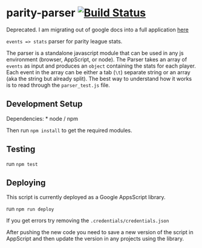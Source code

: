 parity-parser [![Build Status](https://travis-ci.org/kevinhughes27/parity-parser.svg)](https://travis-ci.org/kevinhughes27/parity-server)
=============

Deprecated. I am migrating out of google docs into a full application [here](https://github.com/kevinhughes27/parity-parser)

`events => stats` parser for parity league stats.

The parser is a standalone javascript module that can be used in any js environment (browser, AppScript, or node). The Parser takes an array of `events` as input and produces an `object` containing the stats for each player. Each event in the array can be either a tab (`\t`) separate string or an array (aka the string but already split). The best way to understand how it works is to read through the `parser_test.js` file.


Development Setup
-----------------
  Dependencies:
    * node / npm

  Then run `npm install` to get the required modules.


Testing
-------
  run `npm test`


Deploying
---------
  This script is currently deployed as a Google AppsScript library.

  run `npm run deploy`

  If you get errors try removing the `.credentials/credentials.json`

  After pushing the new code you need to save a new version of the script in AppScript and then update the version in any projects using the library.
